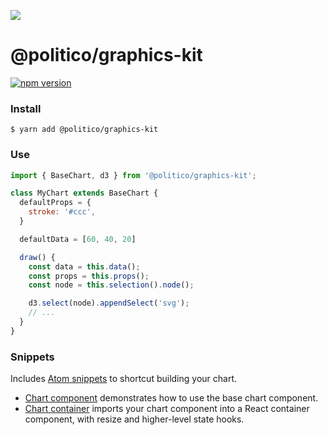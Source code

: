 ![](https://www.politico.com/interactives/cdn/images/badge.svg)

# @politico/graphics-kit

[![npm version](https://badge.fury.io/js/%40politico%2Fgraphics-kit.svg)](https://badge.fury.io/js/%40politico%2Fgraphics-kit)

### Install

```
$ yarn add @politico/graphics-kit
```

### Use

```javascript
import { BaseChart, d3 } from '@politico/graphics-kit';

class MyChart extends BaseChart {
  defaultProps = {
    stroke: '#ccc',
  }

  defaultData = [60, 40, 20]

  draw() {
    const data = this.data();
    const props = this.props();
    const node = this.selection().node();

    d3.select(node).appendSelect('svg');
    // ...
  }
}
```

### Snippets

Includes [Atom snippets](https://flight-manual.atom.io/using-atom/sections/snippets/) to shortcut building your chart.

- [Chart component](snippets/ChartComponent.cson) demonstrates how to use the base chart component.
- [Chart container](snippets/ChartContainer.cson) imports your chart component into a React container component, with resize and higher-level state hooks.
